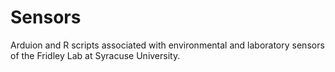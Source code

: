 # Sensors
Arduion and R scripts associated with environmental and laboratory sensors of the Fridley Lab at Syracuse University. 
